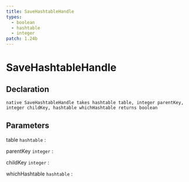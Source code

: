 ```yaml
---
title: SaveHashtableHandle
types:
  - boolean
  - hashtable
  - integer
patch: 1.24b
---
```


# SaveHashtableHandle

## Declaration

```jass
native SaveHashtableHandle takes hashtable table, integer parentKey, integer childKey, hashtable whichHashtable returns boolean
```

## Parameters
table `hashtable`
: 

parentKey `integer`
: 

childKey `integer`
: 

whichHashtable `hashtable`
: 
